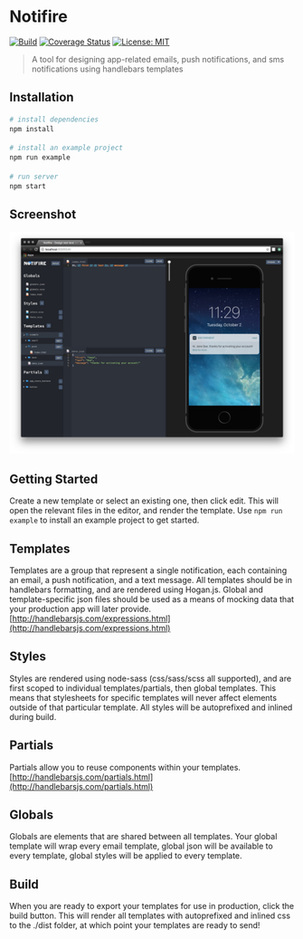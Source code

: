 # Notifire

[![Build](https://travis-ci.org/nickforddesign/notifire.svg?branch=master)](#)
[![Coverage Status](https://coveralls.io/repos/github/nickforddesign/notifire/badge.svg?branch=master)](https://coveralls.io/github/nickforddesign/notifire?branch=master)
[![License: MIT](https://img.shields.io/badge/License-MIT-blue.svg)](https://opensource.org/licenses/MIT)

> A tool for designing app-related emails, push notifications, and sms notifications using handlebars templates

## Installation

``` bash
# install dependencies
npm install

# install an example project
npm run example

# run server
npm start
```

## Screenshot

![screenshot](/static/screenshot.jpg?raw=true)

## Getting Started

Create a new template or select an existing one, then click edit. This will open the relevant files in the editor, and render the template. Use `npm run example` to install an example project to get started.

## Templates

Templates are a group that represent a single notification, each containing an email, a push notification, and a text message. All templates should be in handlebars formatting, and are rendered using Hogan.js. Global and template-specific json files should be used as a means of mocking data that your production app will later provide. [http://handlebarsjs.com/expressions.html](http://handlebarsjs.com/expressions.html)

## Styles

Styles are rendered using node-sass (css/sass/scss all supported), and are first scoped to individual templates/partials, then global templates. This means that stylesheets for specific templates will never affect elements outside of that particular template. All styles will be autoprefixed and inlined during build.

## Partials

Partials allow you to reuse components within your templates. [http://handlebarsjs.com/partials.html](http://handlebarsjs.com/partials.html)

## Globals

Globals are elements that are shared between all templates. Your global template will wrap every email template, global json will be available to every template, global styles will be applied to every template.

## Build

When you are ready to export your templates for use in production, click the build button. This will render all templates with autoprefixed and inlined css to the ./dist folder, at which point your templates are ready to send!